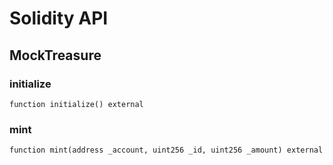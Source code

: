 # Solidity API

## MockTreasure

### initialize

```solidity
function initialize() external
```

### mint

```solidity
function mint(address _account, uint256 _id, uint256 _amount) external
```

